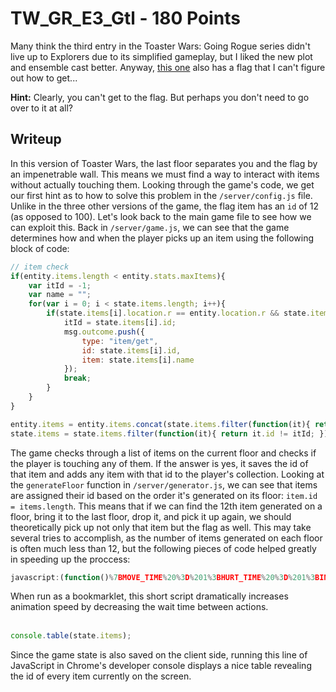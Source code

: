 # TW_GR_E3_Gtl - 180 Points

Many think the third entry in the Toaster Wars: Going Rogue series didn't live up to Explorers due to its simplified gameplay, but I liked the new plot and ensemble cast better. Anyway, [this one](http://shell2017.picoctf.com:29668/) also has a flag that I can't figure out how to get...

**Hint:** Clearly, you can't get to the flag. But perhaps you don't need to go over to it at all?

## Writeup

In this version of Toaster Wars, the last floor separates you and the flag by an impenetrable wall. This means we must find a way to interact with items without actually touching them. Looking through the game's code, we get our first hint as to how to solve this problem in the `/server/config.js` file. Unlike in the three other versions of the game, the flag item has an `id` of 12 (as opposed to 100). Let's look back to the main game file to see how we can exploit this. Back in `/server/game.js`, we can see that the game determines how and when the player picks up an item using the following block of code:

```JavaScript
// item check
if(entity.items.length < entity.stats.maxItems){
	var itId = -1;
	var name = "";
	for(var i = 0; i < state.items.length; i++){
		if(state.items[i].location.r == entity.location.r && state.items[i].location.c == entity.location.c){
			itId = state.items[i].id;
			msg.outcome.push({
				type: "item/get",
				id: state.items[i].id,
				item: state.items[i].name
			});
			break;
		}
	}
}

entity.items = entity.items.concat(state.items.filter(function(it){ return it.id == itId; }));
state.items = state.items.filter(function(it){ return it.id != itId; });
```

The game checks through a list of items on the current floor and checks if the player is touching any of them. If the answer is yes, it saves the id of that item and adds any item with that id to the player's collection. Looking at the `generateFloor` function in `/server/generator.js`, we can see that items are assigned their id based on the order it's generated on its floor: `item.id = items.length`. This means that if we can find the 12th item generated on a floor, bring it to the last floor, drop it, and pick it up again, we should theoretically pick up not only that item but the flag as well. This may take several tries to accomplish, as the number of items generated on each floor is often much less than 12, but the following pieces of code helped greatly in speeding up the proccess:

```JavaScript
javascript:(function()%7BMOVE_TIME%20%3D%201%3BHURT_TIME%20%3D%201%3BINPUT_TIME%20%3D%201%3BWARP_TIME%20%3D%201%7D)()
```
When run as a bookmarklet, this short script dramatically increases animation speed by decreasing the wait time between actions.
<br><br>
```JavaScript
console.table(state.items);
```
Since the game state is also saved on the client side, running this line of JavaScript in Chrome's developer console displays a nice table revealing the id of every item currently on the screen.

